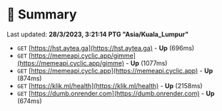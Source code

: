 # 📖 Summary
Last updated: **28/3/2023, 3:21:14 PTG "Asia/Kuala_Lumpur"**

- `GET` [https://hst.aytea.ga](https://hst.aytea.ga) - **Up** (696ms)
- `GET` [https://memeapi.cyclic.app/gimme](https://memeapi.cyclic.app/gimme) - **Up** (1077ms)
- `GET` [https://memeapi.cyclic.app](https://memeapi.cyclic.app) - **Up** (874ms)
- `GET` [https://klik.ml/health](https://klik.ml/health) - **Up** (2158ms)
- `GET` [https://dumb.onrender.com](https://dumb.onrender.com) - **Up** (674ms)
